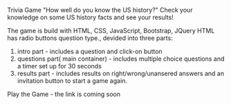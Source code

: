 Trivia Game "How well do you know the US history?"
Check your knowledge on some US history facts and see your results! 

The game is build with HTML, CSS, JavaScript, Bootstrap, JQuery
HTML has radio buttons question type., devided into three parts:
1. intro part - includes a question and click-on button
2. questions part( main container) - includes multiple choice questions and a timer set up for 30 seconds
3. results part - includes results on right/wrong/unansered answers and an invitation button to start a game again.

Play the Game - the link is coming soon
